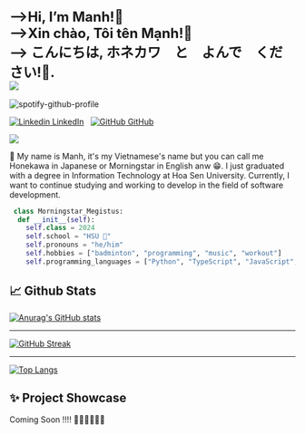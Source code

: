   <h1 style="font-size:1.5rem;"> 
    -->Hi, I’m Manh!👋 
    <br>
    -->Xin chào, Tôi tên Mạnh!👋
    <br>
    --> こんにちは, ホネカワ　と　よんで　ください!👋.　　
    <br>
    <img src="https://github.com/manhvipro123/manhvipro123/assets/88925958/b15e5de9-1b9e-431a-9b97-d69d379b6047"/>
  </h1>

![spotify-github-profile](https://spotify-github-profile.vercel.app/api/view?uid=31kmywnpdgolx6hjabjhis27donq&cover_image=true&theme=novatorem&show_offline=true&background_color=121212&interchange=true&bar_color=121212&interchange=true&bar_color=53b14f&bar_color_cover=true)

[![Linkedin](https://i.sstatic.net/gVE0j.png) LinkedIn](https://www.linkedin.com/in/ducmanh1810)
&nbsp;
[![GitHub](https://i.sstatic.net/tskMh.png) GitHub](https://github.com/manhvipro123)

![](https://komarev.com/ghpvc/?username=manhvipro123&base=1000&color=brightgreen&label=HANDSOME+POINT)
<p>
  👨 My name is Manh, it's my Vietnamese's name but you can call me Honekawa in Japanese or Morningstar in English anw 😁. I just graduated with a degree in Information Technology at Hoa Sen University. Currently, I want to continue studying and working to develop in the field of software development.
</p>

```Python
 class Morningstar_Megistus:
  def __init__(self):
    self.class = 2024
    self.school = "HSU 🐘"
    self.pronouns = "he/him"
    self.hobbies = ["badminton", "programming", "music", "workout"]
    self.programming_languages = ["Python", "TypeScript", "JavaScript", "Dart","Java","C/C++","Kotlint"]
```

 <h2>📈 Github Stats</h2>
 
[![Anurag's GitHub stats](https://github-readme-stats.vercel.app/api?username=manhvipro123&theme=radical&show_icons=true)](https://github.com/anuraghazra/github-readme-stats)

--------------------------------
[![GitHub Streak](https://streak-stats.demolab.com/?user=manhvipro123&theme=radical)](https://git.io/streak-stats)

--------------------------------
[![Top Langs](https://github-readme-stats.vercel.app/api/top-langs/?username=manhvipro123&layout=compact&theme=radical)](https://github.com/anuraghazra/github-readme-stats)

 <h2>✨ Project Showcase</h2>
 <p>Coming Soon !!!! 🫶🏻🫶🏻🫶🏻</p>



